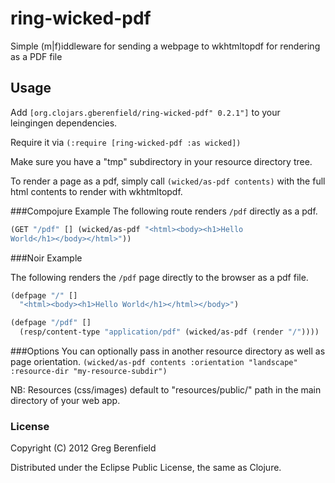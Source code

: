 # ring-wicked-pdf

Simple (m|f)iddleware for sending a webpage to wkhtmltopdf for rendering as a PDF
file

## Usage

Add `[org.clojars.gberenfield/ring-wicked-pdf" 0.2.1"]` to your leingingen dependencies.

Require it via `(:require [ring-wicked-pdf :as wicked])`

Make sure you have a "tmp" subdirectory in your resource directory tree.

To render a page as a pdf, simply call `(wicked/as-pdf contents)` with
the full html contents to render with wkhtmltopdf.

###Compojure Example
The following route renders `/pdf` directly as a pdf.

```clojure
(GET "/pdf" [] (wicked/as-pdf "<html><body><h1>Hello
World</h1></body></html>"))
```

###Noir Example

The following renders the `/pdf` page directly to the
browser as a pdf file.

```clojure
(defpage "/" []
  "<html><body><h1>Hello World</h1></html></body>")

(defpage "/pdf" []
  (resp/content-type "application/pdf" (wicked/as-pdf (render "/"))))
```

###Options
You can optionally pass in another resource directory as well as page
orientation.
`(wicked/as-pdf contents :orientation "landscape" :resource-dir "my-resource-subdir")`

NB: Resources (css/images) default to "resources/public/" path in
the main directory of your web app.

### License

Copyright (C) 2012 Greg Berenfield

Distributed under the Eclipse Public License, the same as Clojure.
